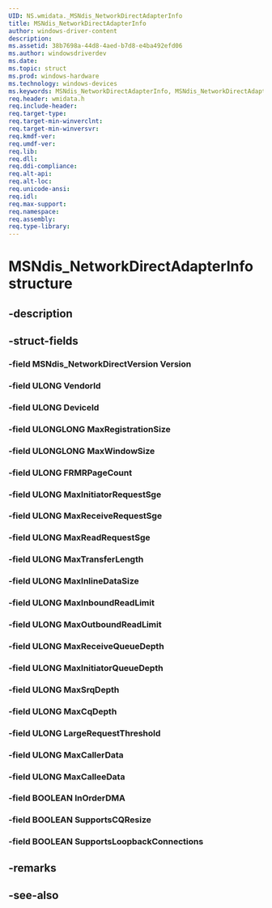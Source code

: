 ```yaml
---
UID: NS.wmidata._MSNdis_NetworkDirectAdapterInfo
title: MSNdis_NetworkDirectAdapterInfo
author: windows-driver-content
description: 
ms.assetid: 38b7698a-44d8-4aed-b7d8-e4ba492efd06
ms.author: windowsdriverdev
ms.date: 
ms.topic: struct
ms.prod: windows-hardware
ms.technology: windows-devices
ms.keywords: MSNdis_NetworkDirectAdapterInfo, MSNdis_NetworkDirectAdapterInfo, *PMSNdis_NetworkDirectAdapterInfo
req.header: wmidata.h
req.include-header:
req.target-type:
req.target-min-winverclnt:
req.target-min-winversvr:
req.kmdf-ver:
req.umdf-ver:
req.lib:
req.dll:
req.ddi-compliance:
req.alt-api:
req.alt-loc:
req.unicode-ansi:
req.idl:
req.max-support:
req.namespace:
req.assembly:
req.type-library:
---
```


# MSNdis_NetworkDirectAdapterInfo structure

## -description



## -struct-fields

### -field MSNdis_NetworkDirectVersion Version			
 	
### -field ULONG VendorId			
 	
### -field ULONG DeviceId			
 	
### -field ULONGLONG MaxRegistrationSize			
 	
### -field ULONGLONG MaxWindowSize			
 	
### -field ULONG FRMRPageCount			
 	
### -field ULONG MaxInitiatorRequestSge			
 	
### -field ULONG MaxReceiveRequestSge			
 	
### -field ULONG MaxReadRequestSge			
 	
### -field ULONG MaxTransferLength			
 	
### -field ULONG MaxInlineDataSize			
 	
### -field ULONG MaxInboundReadLimit			
 	
### -field ULONG MaxOutboundReadLimit			
 	
### -field ULONG MaxReceiveQueueDepth			
 	
### -field ULONG MaxInitiatorQueueDepth			
 	
### -field ULONG MaxSrqDepth			
 	
### -field ULONG MaxCqDepth			
 	
### -field ULONG LargeRequestThreshold			
 	
### -field ULONG MaxCallerData			
 	
### -field ULONG MaxCalleeData			
 	
### -field BOOLEAN InOrderDMA			
 	
### -field BOOLEAN SupportsCQResize			
 	
### -field BOOLEAN SupportsLoopbackConnections			
 	
## -remarks

## -see-also